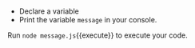 # 

- Declare a variable 
- Print the variable `message` in your console.

Run `node message.js`{{execute}} to execute your code.


